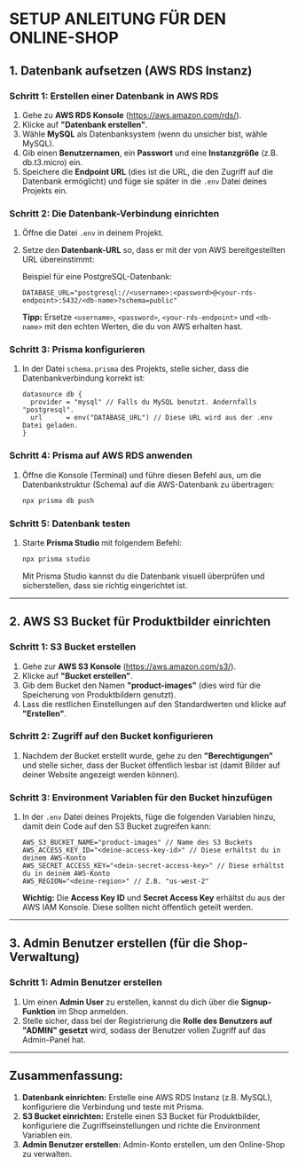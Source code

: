 
# **SETUP ANLEITUNG FÜR DEN ONLINE-SHOP**

## 1. **Datenbank aufsetzen (AWS RDS Instanz)**

### **Schritt 1: Erstellen einer Datenbank in AWS RDS**

1. Gehe zu **AWS RDS Konsole** (https://aws.amazon.com/rds/).
2. Klicke auf **"Datenbank erstellen"**.
3. Wähle **MySQL** als Datenbanksystem (wenn du unsicher bist, wähle MySQL).
4. Gib einen **Benutzernamen**, ein **Passwort** und eine **Instanzgröße** (z.B. db.t3.micro) ein.
5. Speichere die **Endpoint URL** (dies ist die URL, die den Zugriff auf die Datenbank ermöglicht) und füge sie später in die `.env` Datei deines Projekts ein.

### **Schritt 2: Die Datenbank-Verbindung einrichten**

1. Öffne die Datei `.env` in deinem Projekt.
2. Setze den **Datenbank-URL** so, dass er mit der von AWS bereitgestellten URL übereinstimmt:

   Beispiel für eine PostgreSQL-Datenbank:
   ```env
   DATABASE_URL="postgresql://<username>:<password>@<your-rds-endpoint>:5432/<db-name>?schema=public"
   ```

   **Tipp:** Ersetze `<username>`, `<password>`, `<your-rds-endpoint>` und `<db-name>` mit den echten Werten, die du von AWS erhalten hast.

### **Schritt 3: Prisma konfigurieren**

1. In der Datei `schema.prisma` des Projekts, stelle sicher, dass die Datenbankverbindung korrekt ist:
   
   ```prisma
   datasource db {
     provider = "mysql" // Falls du MySQL benutzt. Andernfalls "postgresql".
     url      = env("DATABASE_URL") // Diese URL wird aus der .env Datei geladen.
   }
   ```

### **Schritt 4: Prisma auf AWS RDS anwenden**

1. Öffne die Konsole (Terminal) und führe diesen Befehl aus, um die Datenbankstruktur (Schema) auf die AWS-Datenbank zu übertragen:
   ```bash
   npx prisma db push
   ```

### **Schritt 5: Datenbank testen**

1. Starte **Prisma Studio** mit folgendem Befehl:
   ```bash
   npx prisma studio
   ```
   Mit Prisma Studio kannst du die Datenbank visuell überprüfen und sicherstellen, dass sie richtig eingerichtet ist.

---

## 2. **AWS S3 Bucket für Produktbilder einrichten**

### **Schritt 1: S3 Bucket erstellen**

1. Gehe zur **AWS S3 Konsole** (https://aws.amazon.com/s3/).
2. Klicke auf **"Bucket erstellen"**.
3. Gib dem Bucket den Namen **"product-images"** (dies wird für die Speicherung von Produktbildern genutzt).
4. Lass die restlichen Einstellungen auf den Standardwerten und klicke auf **"Erstellen"**.

### **Schritt 2: Zugriff auf den Bucket konfigurieren**

1. Nachdem der Bucket erstellt wurde, gehe zu den **"Berechtigungen"** und stelle sicher, dass der Bucket öffentlich lesbar ist (damit Bilder auf deiner Website angezeigt werden können).

### **Schritt 3: Environment Variablen für den Bucket hinzufügen**

1. In der `.env` Datei deines Projekts, füge die folgenden Variablen hinzu, damit dein Code auf den S3 Bucket zugreifen kann:

   ```env
   AWS_S3_BUCKET_NAME="product-images" // Name des S3 Buckets
   AWS_ACCESS_KEY_ID="<deine-access-key-id>" // Diese erhältst du in deinem AWS-Konto
   AWS_SECRET_ACCESS_KEY="<dein-secret-access-key>" // Diese erhältst du in deinem AWS-Konto
   AWS_REGION="<deine-region>" // Z.B. "us-west-2"
   ```

   **Wichtig:** Die **Access Key ID** und **Secret Access Key** erhältst du aus der AWS IAM Konsole. Diese sollten nicht öffentlich geteilt werden.

---

## 3. **Admin Benutzer erstellen (für die Shop-Verwaltung)**

### **Schritt 1: Admin Benutzer erstellen**

1. Um einen **Admin User** zu erstellen, kannst du dich über die **Signup-Funktion** im Shop anmelden.
2. Stelle sicher, dass bei der Registrierung die **Rolle des Benutzers auf "ADMIN" gesetzt** wird, sodass der Benutzer vollen Zugriff auf das Admin-Panel hat.

---

## Zusammenfassung:

1. **Datenbank einrichten:** Erstelle eine AWS RDS Instanz (z.B. MySQL), konfiguriere die Verbindung und teste mit Prisma.
2. **S3 Bucket einrichten:** Erstelle einen S3 Bucket für Produktbilder, konfiguriere die Zugriffseinstellungen und richte die Environment Variablen ein.
3. **Admin Benutzer erstellen:** Admin-Konto erstellen, um den Online-Shop zu verwalten.
